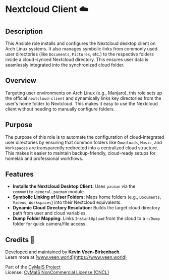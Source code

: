 # Nextcloud Client ☁️

## Description

This Ansible role installs and configures the Nextcloud desktop client on Arch Linux systems. It also manages symbolic links from commonly used user directories (like `Documents`, `Pictures`, etc.) to the respective folders inside a cloud-synced Nextcloud directory. This ensures user data is seamlessly integrated into the synchronized cloud folder.

## Overview

Targeting user environments on Arch Linux (e.g., Manjaro), this role sets up the official `nextcloud-client` and dynamically links key directories from the user's home folder to Nextcloud. This makes it easy to use the Nextcloud client without needing to manually configure folders.

## Purpose

The purpose of this role is to automate the configuration of cloud-integrated user directories by ensuring that common folders like `Downloads`, `Music`, and `Workspaces` are transparently redirected into a centralized cloud structure. This makes it easier to maintain backup-friendly, cloud-ready setups for homelab and professional workflows.

## Features

- **Installs the Nextcloud Desktop Client:** Uses `pacman` via the `community.general.pacman` module.
- **Symbolic Linking of User Folders:** Maps home folders (e.g., `Documents`, `Videos`, `Workspaces`) into their Nextcloud equivalents.
- **Dynamic Cloud Directory Resolution:** Builds the target cloud directory path from user and cloud variables.
- **Dump Folder Mapping:** Links `InstantUpload` from the cloud to a `~/Dump` folder for quick camera/file access.

## Credits 📝

Developed and maintained by **Kevin Veen-Birkenbach**.  
Learn more at [www.veen.world](https://www.veen.world)

Part of the [CyMaIS Project](https://github.com/kevinveenbirkenbach/cymais)  
License: [CyMaIS NonCommercial License (CNCL)](https://s.veen.world/cncl)